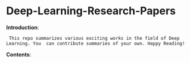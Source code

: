 # Deep-Learning-Research-Papers

**Introduction**:

     This repo summarizes various exciting works in the field of Deep Learning. You  can contribute summaries of your own. Happy Reading!

**Contents**:


     
